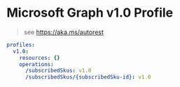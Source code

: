 # Microsoft Graph v1.0 Profile

> see https://aka.ms/autorest

``` yaml
profiles:
  v1.0:
    resources: {}
    operations:
      /subscribedSkus: v1.0
      /subscribedSkus/{subscribedSku-id}: v1.0

```
